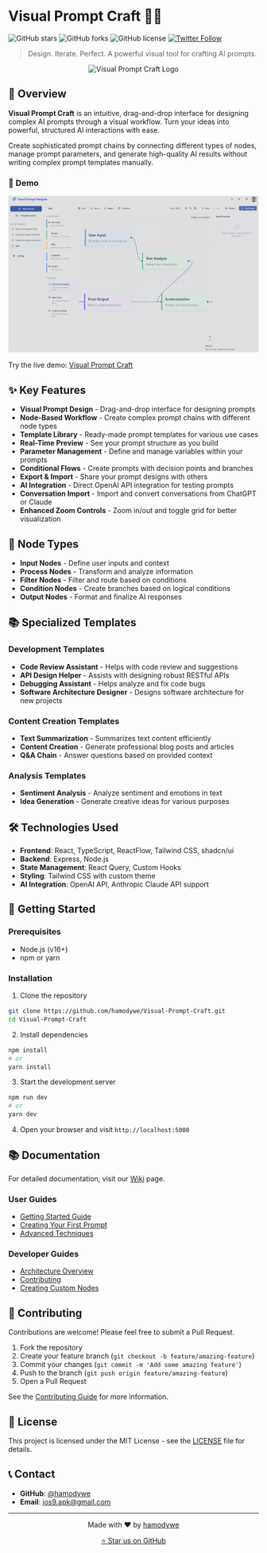 # Visual Prompt Craft 🧠✨

![GitHub stars](https://img.shields.io/github/stars/hamodywe/Visual-Prompt-Craft?style=social)
![GitHub forks](https://img.shields.io/github/forks/hamodywe/Visual-Prompt-Craft?style=social)
![GitHub license](https://img.shields.io/github/license/hamodywe/Visual-Prompt-Craft)
[![Twitter Follow](https://img.shields.io/twitter/follow/hamodywe?style=social)](https://twitter.com/hamodywe)


> Design. Iterate. Perfect. A powerful visual tool for crafting AI prompts.


<p align="center">
  <img src="https://raw.githubusercontent.com/hamodywe/Visual-Prompt-Craft/main/generated-icon.png" alt="Visual Prompt Craft Logo" width="200">
</p>

## 📌 Overview

**Visual Prompt Craft** is an intuitive, drag-and-drop interface for designing complex AI prompts through a visual workflow. Turn your ideas into powerful, structured AI interactions with ease.

Create sophisticated prompt chains by connecting different types of nodes, manage prompt parameters, and generate high-quality AI results without writing complex prompt templates manually.

### 🚀 Demo
![Studio photo](assets/2.png)

Try the live demo: [Visual Prompt Craft](https://visual-prompt-craft.vercel.app)

## ✨ Key Features

- **Visual Prompt Design** - Drag-and-drop interface for designing prompts
- **Node-Based Workflow** - Create complex prompt chains with different node types
- **Template Library** - Ready-made prompt templates for various use cases
- **Real-Time Preview** - See your prompt structure as you build
- **Parameter Management** - Define and manage variables within your prompts
- **Conditional Flows** - Create prompts with decision points and branches
- **Export & Import** - Share your prompt designs with others
- **AI Integration** - Direct OpenAI API integration for testing prompts
- **Conversation Import** - Import and convert conversations from ChatGPT or Claude
- **Enhanced Zoom Controls** - Zoom in/out and toggle grid for better visualization

## 🧩 Node Types

- **Input Nodes** - Define user inputs and context
- **Process Nodes** - Transform and analyze information
- **Filter Nodes** - Filter and route based on conditions
- **Condition Nodes** - Create branches based on logical conditions
- **Output Nodes** - Format and finalize AI responses

## 📚 Specialized Templates

### Development Templates
- **Code Review Assistant** - Helps with code review and suggestions
- **API Design Helper** - Assists with designing robust RESTful APIs
- **Debugging Assistant** - Helps analyze and fix code bugs
- **Software Architecture Designer** - Designs software architecture for new projects

### Content Creation Templates
- **Text Summarization** - Summarizes text content efficiently
- **Content Creation** - Generate professional blog posts and articles
- **Q&A Chain** - Answer questions based on provided context

### Analysis Templates
- **Sentiment Analysis** - Analyze sentiment and emotions in text
- **Idea Generation** - Generate creative ideas for various purposes

## 🛠️ Technologies Used

- **Frontend**: React, TypeScript, ReactFlow, Tailwind CSS, shadcn/ui
- **Backend**: Express, Node.js
- **State Management**: React Query, Custom Hooks
- **Styling**: Tailwind CSS with custom theme
- **AI Integration**: OpenAI API, Anthropic Claude API support

## 🚀 Getting Started

### Prerequisites

- Node.js (v16+)
- npm or yarn

### Installation

1. Clone the repository
```bash
git clone https://github.com/hamodywe/Visual-Prompt-Craft.git
cd Visual-Prompt-Craft
```

2. Install dependencies
```bash
npm install
# or
yarn install
```

3. Start the development server
```bash
npm run dev
# or
yarn dev
```

4. Open your browser and visit `http://localhost:5000`

## 📚 Documentation

For detailed documentation, visit our [Wiki](https://github.com/hamodywe/Visual-Prompt-Craft/wiki) page.

### User Guides
- [Getting Started Guide](https://github.com/hamodywe/Visual-Prompt-Craft/wiki/Getting-Started)
- [Creating Your First Prompt](https://github.com/hamodywe/Visual-Prompt-Craft/wiki/First-Prompt)
- [Advanced Techniques](https://github.com/hamodywe/Visual-Prompt-Craft/wiki/Advanced-Techniques)

### Developer Guides
- [Architecture Overview](https://github.com/hamodywe/Visual-Prompt-Craft/wiki/Architecture)
- [Contributing](https://github.com/hamodywe/Visual-Prompt-Craft/wiki/Contributing)
- [Creating Custom Nodes](https://github.com/hamodywe/Visual-Prompt-Craft/wiki/Custom-Nodes)

## 🤝 Contributing

Contributions are welcome! Please feel free to submit a Pull Request.

1. Fork the repository
2. Create your feature branch (`git checkout -b feature/amazing-feature`)
3. Commit your changes (`git commit -m 'Add some amazing feature'`)
4. Push to the branch (`git push origin feature/amazing-feature`)
5. Open a Pull Request

See the [Contributing Guide](https://github.com/hamodywe/Visual-Prompt-Craft/wiki/Contributing) for more information.

## 📝 License

This project is licensed under the MIT License - see the [LICENSE](LICENSE) file for details.

## 📞 Contact

- **GitHub**: [@hamodywe](https://github.com/hamodywe)
- **Email**: ios9.apk@gmail.com

---

<p align="center">
  Made with ❤️ by <a href="https://github.com/hamodywe">hamodywe</a>
</p>

<p align="center">
  <a href="https://github.com/hamodywe/Visual-Prompt-Craft/stargazers">⭐ Star us on GitHub</a>
</p>
